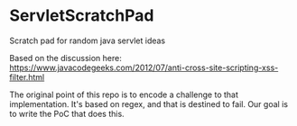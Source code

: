 # ServletScratchPad
Scratch pad for random java servlet ideas

Based on the discussion here:  https://www.javacodegeeks.com/2012/07/anti-cross-site-scripting-xss-filter.html

The original point of this repo is to encode a challenge to that implementation.  It's based on regex, and that is destined to fail.
Our goal is to write the PoC that does this.  

